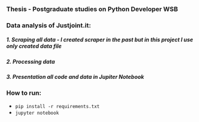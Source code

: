 ### Thesis - Postgraduate studies on Python Developer WSB

### Data analysis of Justjoint.it:

##### 1. Scraping all data - I created scraper in the past but in this project I use only created data file

##### 2. Processing data

##### 3. Presentation all code and data in Jupiter Notebook

### How to run:

* `pip install -r requirements.txt`
* `jupyter notebook`
